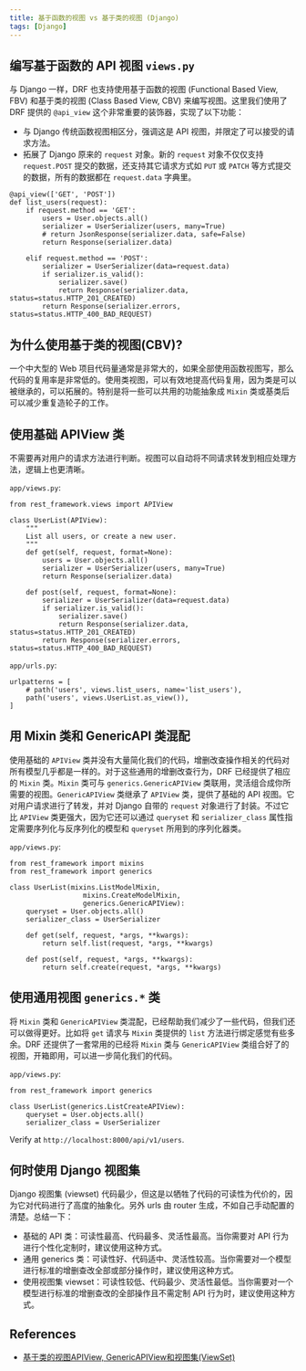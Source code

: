 ```yaml
---
title: 基于函数的视图 vs 基于类的视图 (Django)
tags: [Django]
---
```


## 编写基于函数的 API 视图 `views.py`
与 Django 一样，DRF 也支持使用基于函数的视图 (Functional Based View, FBV) 和基于类的视图 (Class Based View, CBV) 来编写视图。这里我们使用了 DRF 提供的 `@api_view` 这个非常重要的装饰器，实现了以下功能：
- 与 Django 传统函数视图相区分，强调这是 API 视图，并限定了可以接受的请求方法。
- 拓展了 Django 原来的 `request` 对象。新的 `request` 对象不仅仅支持 `request.POST` 提交的数据，还支持其它请求方式如 `PUT` 或 `PATCH` 等方式提交的数据，所有的数据都在 `request.data` 字典里。

```
@api_view(['GET', 'POST'])
def list_users(request):
    if request.method == 'GET':
        users = User.objects.all()
        serializer = UserSerializer(users, many=True)
        # return JsonResponse(serializer.data, safe=False)
        return Response(serializer.data)

    elif request.method == 'POST':
        serializer = UserSerializer(data=request.data)
        if serializer.is_valid():
            serializer.save()
            return Response(serializer.data, status=status.HTTP_201_CREATED)
        return Response(serializer.errors, status=status.HTTP_400_BAD_REQUEST)
```

## 为什么使用基于类的视图(CBV)?
一个中大型的 Web 项目代码量通常是非常大的，如果全部使用函数视图写，那么代码的复用率是非常低的。使用类视图，可以有效地提高代码复用，因为类是可以被继承的，可以拓展的。特别是将一些可以共用的功能抽象成 `Mixin` 类或基类后可以减少重复造轮子的工作。

## 使用基础 APIView 类
不需要再对用户的请求方法进行判断。视图可以自动将不同请求转发到相应处理方法，逻辑上也更清晰。

`app/views.py`:
```
from rest_framework.views import APIView

class UserList(APIView):
    """
    List all users, or create a new user.
    """
    def get(self, request, format=None):
        users = User.objects.all()
        serializer = UserSerializer(users, many=True)
        return Response(serializer.data)

    def post(self, request, format=None):
        serializer = UserSerializer(data=request.data)
        if serializer.is_valid():
            serializer.save()
            return Response(serializer.data, status=status.HTTP_201_CREATED)
        return Response(serializer.errors, status=status.HTTP_400_BAD_REQUEST)
```

`app/urls.py`:
```
urlpatterns = [
    # path('users', views.list_users, name='list_users'),
    path('users', views.UserList.as_view()),
]
```

## 用 Mixin 类和 GenericAPI 类混配
使用基础的 `APIView` 类并没有大量简化我们的代码，增删改查操作相关的代码对所有模型几乎都是一样的。对于这些通用的增删改查行为，DRF 已经提供了相应的 `Mixin` 类。`Mixin` 类可与 `generics.GenericAPIView` 类联用，灵活组合成你所需要的视图。`GenericAPIView` 类继承了 `APIView` 类，提供了基础的 API 视图。它对用户请求进行了转发，并对 Django 自带的 `request` 对象进行了封装。不过它比 `APIView` 类更强大，因为它还可以通过 `queryset` 和 `serializer_class` 属性指定需要序列化与反序列化的模型和 `queryset` 所用到的序列化器类。

`app/views.py`:
```
from rest_framework import mixins
from rest_framework import generics

class UserList(mixins.ListModelMixin,
                  mixins.CreateModelMixin,
                  generics.GenericAPIView):
    queryset = User.objects.all()
    serializer_class = UserSerializer

    def get(self, request, *args, **kwargs):
        return self.list(request, *args, **kwargs)

    def post(self, request, *args, **kwargs):
        return self.create(request, *args, **kwargs)
```

## 使用通用视图 `generics.*` 类
将 `Mixin` 类和 `GenericAPIView` 类混配，已经帮助我们减少了一些代码，但我们还可以做得更好。比如将 `get` 请求与 `Mixin` 类提供的 `list` 方法进行绑定感觉有些多余。DRF 还提供了一套常用的已经将 `Mixin` 类与 `GenericAPIView` 类组合好了的视图，开箱即用，可以进一步简化我们的代码。

`app/views.py`:
```
from rest_framework import generics

class UserList(generics.ListCreateAPIView):
    queryset = User.objects.all()
    serializer_class = UserSerializer
```

Verify at `http://localhost:8000/api/v1/users`.

## 何时使用 Django 视图集
Django 视图集 (viewset) 代码最少，但这是以牺牲了代码的可读性为代价的，因为它对代码进行了高度的抽象化。另外 urls 由 router 生成，不如自己手动配置的清楚。总结一下：
- 基础的 API 类：可读性最高、代码最多、灵活性最高。当你需要对 API 行为进行个性化定制时，建议使用这种方式。
- 通用 generics 类：可读性好、代码适中、灵活性较高。当你需要对一个模型进行标准的增删查改全部或部分操作时，建议使用这种方式。
- 使用视图集 viewset：可读性较低、代码最少、灵活性最低。当你需要对一个模型进行标准的增删查改的全部操作且不需定制 API 行为时，建议使用这种方式。

## References
- [基于类的视图APIView, GenericAPIView和视图集(ViewSet)](https://pythondjango.cn/django/rest-framework/3-CBV-APIView-viewsets/)
